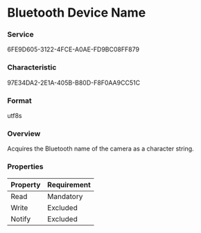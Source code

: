 # Bluetooth Device Name

### Service

6FE9D605-3122-4FCE-A0AE-FD9BC08FF879

### Characteristic

97E34DA2-2E1A-405B-B80D-F8F0AA9CC51C

### Format

utf8s

### Overview

Acquires the Bluetooth name of the camera as a character string.

### Properties

| Property | Requirement |
|:--|:--|
| Read | Mandatory |
| Write | Excluded |
| Notify | Excluded |
